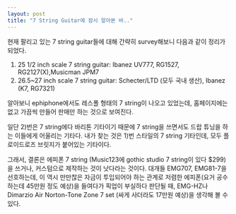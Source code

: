 ```yaml
---
layout: post
title: "7 String Guitar에 잠시 알아본 바.."
---
```



현재 팔리고 있는 7 string guitar들에 대해 간략히 survey해보니 다음과 같이 정리가 되었다.

1) 25 1/2 inch scale 7 string guitar: Ibanez UV777, RG1527, RG2127(X),Musicman JPM7
2) 26.5~27 inch scale 7 string guitar: Schecter/LTD (모두 국내 생산), Ibanez (K7, RG7321)

알아보니 ephiphone에서도 레스폴 형태의 7 string이 나오고 있었는데, 홈페이지에는 없고 가끔씩 만들어 판매만 하는 것으로 보여진다.

일단 2)번은 7 string에다 바리톤 기타이기 때문에 7 string을 쓰면서도 드랍 튜닝을 하는 이들에게 어울리는 기타다. 내가 찾는 것은 1)번 스타일의 7 string 기타인데, 모두 플로이드로즈 브릿지가 붙어있는 기타이다.

그래서, 결론은 에피폰 7 string (Music123에 gothic studio 7 string이 있다 $299)을 쓰거나, 커스텀으로 제작하는 것이 낫다라는 것이다. 대개들 EMG707, EMG81-7을 선호하는데, 이 역시 만만찮은 자금이 투입되어야 하는 관계로 저렴한 에피폰(요거 공수하는데 45만원 정도 예상)을 들여다가 픽업이 부실하다 판단될 때, EMG-HZ나 Dimarzio Air Norton-Tone Zone 7 set (싸게 사더라도 17만원 예상)을 생각해 볼 수 있다.




